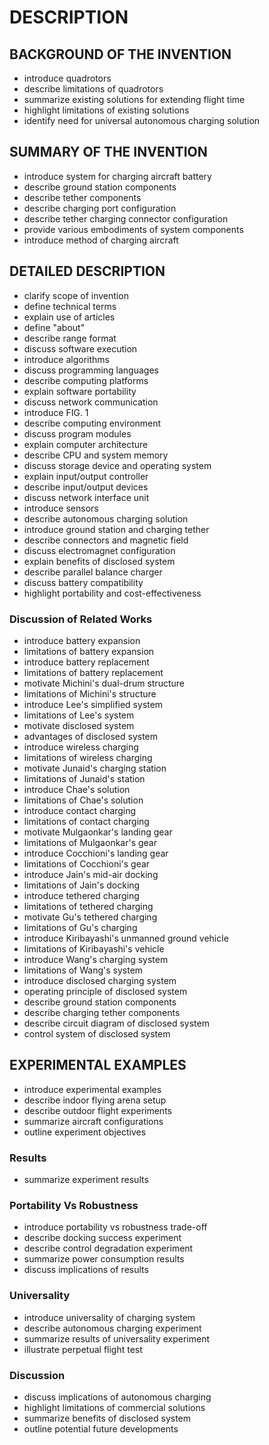 # DESCRIPTION

## BACKGROUND OF THE INVENTION

- introduce quadrotors
- describe limitations of quadrotors
- summarize existing solutions for extending flight time
- highlight limitations of existing solutions
- identify need for universal autonomous charging solution

## SUMMARY OF THE INVENTION

- introduce system for charging aircraft battery
- describe ground station components
- describe tether components
- describe charging port configuration
- describe tether charging connector configuration
- provide various embodiments of system components
- introduce method of charging aircraft

## DETAILED DESCRIPTION

- clarify scope of invention
- define technical terms
- explain use of articles
- define "about"
- describe range format
- discuss software execution
- introduce algorithms
- discuss programming languages
- describe computing platforms
- explain software portability
- discuss network communication
- introduce FIG. 1
- describe computing environment
- discuss program modules
- explain computer architecture
- describe CPU and system memory
- discuss storage device and operating system
- explain input/output controller
- describe input/output devices
- discuss network interface unit
- introduce sensors
- describe autonomous charging solution
- introduce ground station and charging tether
- describe connectors and magnetic field
- discuss electromagnet configuration
- explain benefits of disclosed system
- describe parallel balance charger
- discuss battery compatibility
- highlight portability and cost-effectiveness

### Discussion of Related Works

- introduce battery expansion
- limitations of battery expansion
- introduce battery replacement
- limitations of battery replacement
- motivate Michini's dual-drum structure
- limitations of Michini's structure
- introduce Lee's simplified system
- limitations of Lee's system
- motivate disclosed system
- advantages of disclosed system
- introduce wireless charging
- limitations of wireless charging
- motivate Junaid's charging station
- limitations of Junaid's station
- introduce Chae's solution
- limitations of Chae's solution
- introduce contact charging
- limitations of contact charging
- motivate Mulgaonkar's landing gear
- limitations of Mulgaonkar's gear
- introduce Cocchioni's landing gear
- limitations of Cocchioni's gear
- introduce Jain's mid-air docking
- limitations of Jain's docking
- introduce tethered charging
- limitations of tethered charging
- motivate Gu's tethered charging
- limitations of Gu's charging
- introduce Kiribayashi's unmanned ground vehicle
- limitations of Kiribayashi's vehicle
- introduce Wang's charging system
- limitations of Wang's system
- introduce disclosed charging system
- operating principle of disclosed system
- describe ground station components
- describe charging tether components
- describe circuit diagram of disclosed system
- control system of disclosed system

## EXPERIMENTAL EXAMPLES

- introduce experimental examples
- describe indoor flying arena setup
- describe outdoor flight experiments
- summarize aircraft configurations
- outline experiment objectives

### Results

- summarize experiment results

### Portability Vs Robustness

- introduce portability vs robustness trade-off
- describe docking success experiment
- describe control degradation experiment
- summarize power consumption results
- discuss implications of results

### Universality

- introduce universality of charging system
- describe autonomous charging experiment
- summarize results of universality experiment
- illustrate perpetual flight test

### Discussion

- discuss implications of autonomous charging
- highlight limitations of commercial solutions
- summarize benefits of disclosed system
- outline potential future developments

